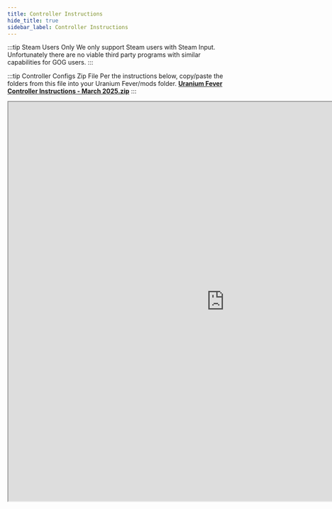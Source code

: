 ```yaml
---
title: Controller Instructions
hide_title: true
sidebar_label: Controller Instructions
---
```


:::tip Steam Users Only
We only support Steam users with Steam Input. Unfortunately there are no viable third party programs with similar capabilities for GOG users.
:::

:::tip Controller Configs Zip File
Per the instructions below, copy/paste the folders from this file into your Uranium Fever/mods folder. 
**[Uranium Fever Controller Instructions - March 2025.zip](https://github.com/user-attachments/files/19073939/Uranium.Fever.Controller.Instructions.-.March.2025.zip)**
:::

<iframe src="https://drive.google.com/file/d/1JPSwvuiqWdmvmVQqoPdM7cV26jmIK1yE/preview" width="974" height="900" allow="autoplay"></iframe>
